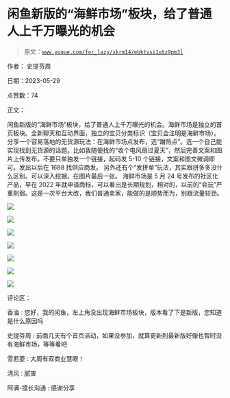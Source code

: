 # 闲鱼新版的“海鲜市场”板块，给了普通人上千万曝光的机会

> 原文：[`www.yuque.com/for_lazy/xkrm14/ebktvsi1utz9pm3l`](https://www.yuque.com/for_lazy/xkrm14/ebktvsi1utz9pm3l)

作者： 史提芬周

日期：2023-05-29

点赞数：74

正文：

闲鱼新版的“海鲜市场”板块，给了普通人上千万曝光的机会。海鲜市场是独立的首页板块。全新聊天和互动界面，独立的宝贝分类标识（宝贝会注明是海鲜市场）。分享一个容易落地的无货源玩法：在海鲜市场点发布，选“蹭热点”。选一个自己能实现找到无货源的话题。比如我随便找的“收个电风扇过夏天”，然后完善文案和图片上传发布。不要只单独发一个链接，起码发 5-10 个链接，文案和图文微调即可。发出以后在 1688 找供应商发。 另外还有个“发拼单”玩法，其实跟拼多多没什么区别。可以深入挖掘。在图片最后一张。 海鲜市场是 5 月 24 号发布的社区化产品，早在 2022 年就申请商标，可以看出是长期规划，相对的，以前的“会玩”严重削弱。这是一次平台大改，我们普通卖家，能做的是顺势而为，别跟流量较劲。

![](img/3ed7e203a2e182bda68de7d1167c84a9.png)

![](img/3e125b3d2ccaa0e4512241259ba22f7b.png)

![](img/d2c03ba41eaa078d3b0adc4f887d38c3.png)

![](img/b43872304ba5f0a40c6628576e321efc.png)

![](img/6e7bb6877004d7a40bd04942765ce54d.png)

![](img/6d39067cc174efae59c8e34d81a7e0c3.png)

![](img/7a2c0c8b7271daef2fe0650f43c6d7b6.png)

评论区：

香油 : 您好，我的闲鱼，左上角没出现海鲜市场板块，版本看了下是新版，您知道是什么原因吗

史提芬周 : 前面几天有个首页活动，如果没参加，就算更新到最新版好像也暂时没有海鲜市场，等等看吧

雪若菱 : 大周有双商业慧眼！

清风 : 腻害

阿满-擅长沟通 : 感谢分享



